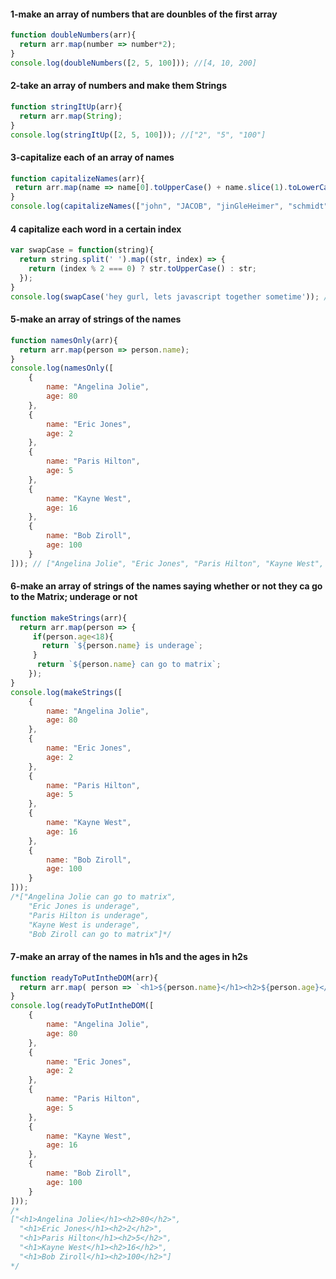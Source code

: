 
#### 1-make an array of numbers that are dounbles of the first array
```javascript
function doubleNumbers(arr){
  return arr.map(number => number*2);
}
console.log(doubleNumbers([2, 5, 100])); //[4, 10, 200]
```
#### 2-take an array of numbers and make them Strings
```javascript
function stringItUp(arr){
  return arr.map(String);
}
console.log(stringItUp([2, 5, 100])); //["2", "5", "100"]
````

#### 3-capitalize each of an array of names
```javascript
function capitalizeNames(arr){
 return arr.map(name => name[0].toUpperCase() + name.slice(1).toLowerCase()); 
}
console.log(capitalizeNames(["john", "JACOB", "jinGleHeimer", "schmidt"])); //["John", "Jacob", "Jingleheimer", "Schmidt"]
````

#### 4 capitalize each word in a certain index
````javascript
var swapCase = function(string){
  return string.split(' ').map((str, index) => {
    return (index % 2 === 0) ? str.toUpperCase() : str;
  });
}
console.log(swapCase('hey gurl, lets javascript together sometime')); //["HEY", "gurl,", "LETS", "javascript", "TOGETHER", "sometime"]
````

#### 5-make an array of strings of the names
````javascript
function namesOnly(arr){
  return arr.map(person => person.name);
}
console.log(namesOnly([
    {
        name: "Angelina Jolie",
        age: 80
    },
    {
        name: "Eric Jones",
        age: 2
    },
    {
        name: "Paris Hilton",
        age: 5
    },
    {
        name: "Kayne West",
        age: 16
    },
    {
        name: "Bob Ziroll",
        age: 100
    }
])); // ["Angelina Jolie", "Eric Jones", "Paris Hilton", "Kayne West", "Bob Ziroll"]
````

#### 6-make an array of strings of the names saying whether or not they ca go to the Matrix; underage or not
```javascript
function makeStrings(arr){
  return arr.map(person => {
     if(person.age<18){
       return `${person.name} is underage`;
     }
      return `${person.name} can go to matrix`;
    });
}
console.log(makeStrings([
    {
        name: "Angelina Jolie",
        age: 80
    },
    {
        name: "Eric Jones",
        age: 2
    },
    {
        name: "Paris Hilton",
        age: 5
    },
    {
        name: "Kayne West",
        age: 16
    },
    {
        name: "Bob Ziroll",
        age: 100
    }
]));  
/*["Angelina Jolie can go to matrix", 
    "Eric Jones is underage", 
    "Paris Hilton is underage", 
    "Kayne West is underage", 
    "Bob Ziroll can go to matrix"]*/
````

#### 7-make an array of the names in h1s and the ages in h2s
````javascript
function readyToPutIntheDOM(arr){
  return arr.map( person => `<h1>${person.name}</h1><h2>${person.age}</h2>`);
}
console.log(readyToPutIntheDOM([
    {
        name: "Angelina Jolie",
        age: 80
    },
    {
        name: "Eric Jones",
        age: 2
    },
    {
        name: "Paris Hilton",
        age: 5
    },
    {
        name: "Kayne West",
        age: 16
    },
    {
        name: "Bob Ziroll",
        age: 100
    }
])); 
/*
["<h1>Angelina Jolie</h1><h2>80</h2>", 
  "<h1>Eric Jones</h1><h2>2</h2>", 
  "<h1>Paris Hilton</h1><h2>5</h2>", 
  "<h1>Kayne West</h1><h2>16</h2>", 
  "<h1>Bob Ziroll</h1><h2>100</h2>"]
*/
````



